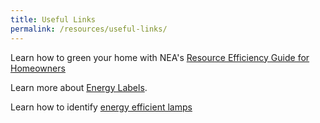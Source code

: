 ```yaml
---
title: Useful Links
permalink: /resources/useful-links/
---
```


Learn how to green your home with NEA's [Resource Efficiency Guide for Homeowners](/_resources/Resource%20Efficiency%20Guide.pdf)

Learn more about [Energy Labels](/_resources/Energy%20Label%20Poster.pdf).

Learn how to identify [energy efficient lamps](/_resources/Lamps%20Label%20Poster.pdf)
